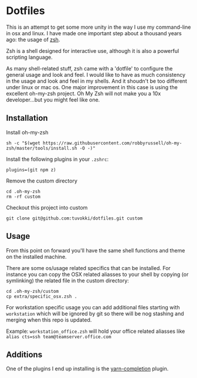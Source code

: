 # Dotfiles

This is an attempt to get some more unity in the way I use my command-line in osx and linux. I have made one important step about a thousand years ago: the usage of [zsh](http://www.zsh.org/).

Zsh is a shell designed for interactive use, although it is also a powerful scripting language.

As many shell-related stuff, zsh came with a 'dotfile' to configure the general usage and look and feel. I would like to have as much consistency in the usage and look and feel in my shells. And it shoudn't be too different under linux or mac os. One major improvement in this case is using the excellent oh-my-zsh project. Oh My Zsh will not make you a 10x developer...but you might feel like one.

## Installation
Install oh-my-zsh

	sh -c "$(wget https://raw.githubusercontent.com/robbyrussell/oh-my-zsh/master/tools/install.sh -O -)"

Install the following plugins in your `.zshrc`:

	plugins=(git npm z)

Remove the custom directory

	cd .oh-my-zsh
	rm -rf custom

Checkout this project into custom

	git clone git@github.com:tuvokki/dotfiles.git custom

## Usage
From this point on forward you'll have the same shell functions and theme on the installed machine.

There are some os/usage related specifics that can be installed. For instance you can copy the OSX related aliasses to your shell by copying (or symlinking) the related file in the custom directory:

	cd .oh-my-zsh/custom
	cp extra/specific_osx.zsh .

For workstation specific usage you can add additional files starting with `workstation` which will be ignored by git so there will be nog stashing and merging when this repo is updated. 

Example: `workstation_office.zsh` will hold your office related aliasses like `alias cts=ssh team@teamserver.office.com`

## Additions
One of the plugins I end up installing is the [yarn-completion](https://github.com/BuonOmo/yarn-completion) plugin.
